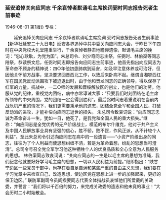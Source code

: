 ### 延安追悼关向应同志  千余哀悼者默诵毛主席挽词弼时同志报告死者生前事迹

1946-08-01
第1版()
专栏：

　　延安追悼关向应同志
    千余哀悼者默诵毛主席挽词
    弼时同志报告死者生前事迹
    【新华社延安二十九日电】延安各界追悼中共中委关向应同志大会，于昨日下午四时在中央党校大礼堂隆重举行，千余哀悼者静肃地瞻仰遗像，默诵毛主席的挽词：“忠心耿耿，为党为国”。朱总司令、刘少奇同志主祭，任弼时、林伯渠等同志陪祭，恭读祭文后，任弼时同志即报告向应同志生前事迹，他首先指出向应同志为革命奋不顾身的精神说：四○年他初患肺病到延安，如及早注意休养或可治好，但因他关怀前方战事，坚决要求回晋西北工作，以致后来卧病不起。继谓当湘鄂西红军在国民党反动派围攻下被迫退出时，由于他和贺龙同志的正确领导，得以保存了红军的力量。抗战中，一二○师的发展和晋绥解放区的创立，也是他们的功劳。他服从党的纪律，重视党内团结，病中亦常谆诫大家：“只要我们时刻团结在毛主席所领导的中央周围，党的团结一定会得到胜利”。最后弼时同志着重说明在当前内战危机严重的情况下，我们更需要秉承他的遗志，团结全党全军和全国人民，打破反动派的进攻，才能补偿向应同志逝世的损失。
    朱总司令致哀词说：“向应同志忠诚为革命奋斗一生，犹如一日，他死了，是我党和全国人民的重大损失。”继称：“向应同志是全党优秀的无产阶级战士，模范的布尔什维克，他对于共产主义及中国人民解放事业具有坚强的信心，胜不骄，败不馁，作风正派，从不计较个人利益”。至此朱总司令引述向应同志在病中的一段遗言——“小资产阶级出身的同志，往往为了个人利益而使思想纠缠不清，若是为革命着想，纷乱的思想当可澄清”。总司令号召全党全军学习他这种牺牲个人的优良品质和全心全意为人民服务的思想。
    林伯渠同志致哀词说：“关向应同志的一生是以毛主席的思想为准绳，我们纪念他就要好好学习毛主席的思想，一切以人民利益为前提。”继即指出：“陕甘宁边区一些党员干部中，尚存在着自足自满和某些严重的自由主义思想，我们要在学习党章中来检查自己，改造思想，使边区党在思想上进一步的加强起来，更好的保卫边区。”
    联防军副司令员阎揆要同志代表全体指战员哀悼他们所爱戴的关政委，并誓言：“我们将以千百倍的努力，来完成关政委的遗志和他未竟的事业！”大会历时二小时始散会。
